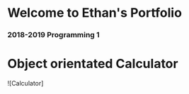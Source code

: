 # Welcome to Ethan's Portfolio
### 2018-2019 Programming 1
# Object orientated Calculator
![Calculator]
